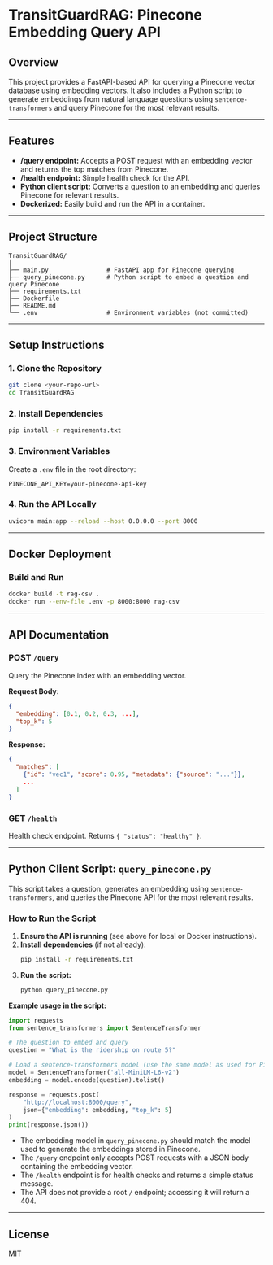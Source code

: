 # TransitGuardRAG: Pinecone Embedding Query API

## Overview

This project provides a FastAPI-based API for querying a Pinecone vector database using embedding vectors. It also includes a Python script to generate embeddings from natural language questions using `sentence-transformers` and query Pinecone for the most relevant results.

---

## Features
- **/query endpoint:** Accepts a POST request with an embedding vector and returns the top matches from Pinecone.
- **/health endpoint:** Simple health check for the API.
- **Python client script:** Converts a question to an embedding and queries Pinecone for relevant results.
- **Dockerized:** Easily build and run the API in a container.

---

## Project Structure
```
TransitGuardRAG/
│
├── main.py                # FastAPI app for Pinecone querying
├── query_pinecone.py      # Python script to embed a question and query Pinecone
├── requirements.txt
├── Dockerfile
├── README.md
└── .env                   # Environment variables (not committed)
```

---

## Setup Instructions

### 1. Clone the Repository
```bash
git clone <your-repo-url>
cd TransitGuardRAG
```

### 2. Install Dependencies
```bash
pip install -r requirements.txt
```

### 3. Environment Variables
Create a `.env` file in the root directory:
```
PINECONE_API_KEY=your-pinecone-api-key
```

### 4. Run the API Locally
```bash
uvicorn main:app --reload --host 0.0.0.0 --port 8000
```

---

## Docker Deployment

### Build and Run
```bash
docker build -t rag-csv .
docker run --env-file .env -p 8000:8000 rag-csv
```

---

## API Documentation

### POST `/query`
Query the Pinecone index with an embedding vector.

**Request Body:**
```json
{
  "embedding": [0.1, 0.2, 0.3, ...],
  "top_k": 5
}
```

**Response:**
```json
{
  "matches": [
    {"id": "vec1", "score": 0.95, "metadata": {"source": "..."}},
    ...
  ]
}
```

### GET `/health`
Health check endpoint. Returns `{ "status": "healthy" }`.

---

## Python Client Script: `query_pinecone.py`

This script takes a question, generates an embedding using `sentence-transformers`, and queries the Pinecone API for the most relevant results.

### How to Run the Script

1. **Ensure the API is running** (see above for local or Docker instructions).
2. **Install dependencies** (if not already):
   ```bash
   pip install -r requirements.txt
   ```
3. **Run the script:**
   ```bash
   python query_pinecone.py
   ```

**Example usage in the script:**
```python
import requests
from sentence_transformers import SentenceTransformer

# The question to embed and query
question = "What is the ridership on route 5?"

# Load a sentence-transformers model (use the same model as used for Pinecone embeddings)
model = SentenceTransformer('all-MiniLM-L6-v2')
embedding = model.encode(question).tolist()

response = requests.post(
    "http://localhost:8000/query",
    json={"embedding": embedding, "top_k": 5}
)
print(response.json())
```

- The embedding model in `query_pinecone.py` should match the model used to generate the embeddings stored in Pinecone.
- The `/query` endpoint only accepts POST requests with a JSON body containing the embedding vector.
- The `/health` endpoint is for health checks and returns a simple status message.
- The API does not provide a root `/` endpoint; accessing it will return a 404.

---

## License
MIT 